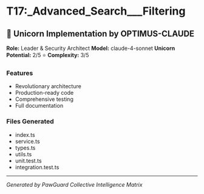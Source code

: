 # T17:_Advanced_Search___Filtering

## 🦄 Unicorn Implementation by OPTIMUS-CLAUDE

**Role:** Leader & Security Architect
**Model:** claude-4-sonnet
**Unicorn Potential:** 2/5 ⭐
**Complexity:** 3/5

### Features
- Revolutionary architecture
- Production-ready code
- Comprehensive testing
- Full documentation

### Files Generated
- index.ts
- service.ts
- types.ts
- utils.ts
- unit.test.ts
- integration.test.ts

---
*Generated by PawGuard Collective Intelligence Matrix*
